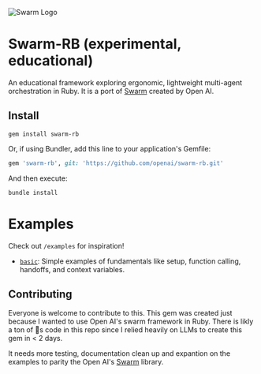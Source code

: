 ![Swarm Logo](https://github.com/user-attachments/assets/4fe8217b-8586-4bd7-b0fd-e887d4740f19)


# Swarm-RB (experimental, educational)

An educational framework exploring ergonomic, lightweight multi-agent orchestration in Ruby. It is a port of [Swarm](https://github.com/openai/swarm/tree/main/swarm) created by Open AI.

## Install

```shell
gem install swarm-rb
```

Or, if using Bundler, add this line to your application's Gemfile:

```ruby
gem 'swarm-rb', git: 'https://github.com/openai/swarm-rb.git'
```

And then execute:

```shell
bundle install
```

# Examples

Check out `/examples` for inspiration!

- [`basic`](examples/basic): Simple examples of fundamentals like setup, function calling, handoffs, and context variables.

## Contributing

Everyone is welcome to contribute to this. This gem was created just because I wanted to use Open AI's swarm framework in Ruby. There is likly a ton of 🍌s code in this repo since I relied heavily on LLMs to create this gem in < 2 days.

It needs more testing, documentation clean up and expantion on the examples to parity the Open AI's [Swarm](https://github.com/openai/swarm) library.

